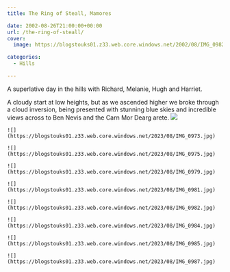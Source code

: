 ```yaml
---
title: The Ring of Steall, Mamores

date: 2002-08-26T21:00:00+00:00
url: /the-ring-of-steall/
cover: 
  image: https://blogstouks01.z33.web.core.windows.net/2002/08/IMG_0982-1.jpg

categories:
  - Hills

---
```

A superlative day in the hills with Richard, Melanie, Hugh and Harriet.

A cloudy start at low heights, but as we ascended higher we broke through a cloud inversion, being presented with stunning blue skies and incredible views across to Ben Nevis and the Carn Mor Dearg arete.
    ![](https://blogstouks01.z33.web.core.windows.net/2023/08/IMG_0989.jpg)
    
    ![](https://blogstouks01.z33.web.core.windows.net/2023/08/IMG_0973.jpg)
    
    ![](https://blogstouks01.z33.web.core.windows.net/2023/08/IMG_0975.jpg)

    ![](https://blogstouks01.z33.web.core.windows.net/2023/08/IMG_0979.jpg)
    
    ![](https://blogstouks01.z33.web.core.windows.net/2023/08/IMG_0981.jpg)
    
    ![](https://blogstouks01.z33.web.core.windows.net/2023/08/IMG_0982.jpg)

    ![](https://blogstouks01.z33.web.core.windows.net/2023/08/IMG_0984.jpg)
    
    ![](https://blogstouks01.z33.web.core.windows.net/2023/08/IMG_0985.jpg)
    
    ![](https://blogstouks01.z33.web.core.windows.net/2023/08/IMG_0987.jpg)
